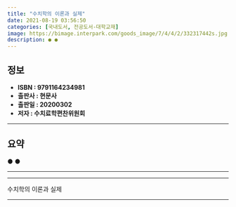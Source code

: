 ```yaml
---
title: "수치학의 이론과 실제"
date: 2021-08-19 03:56:50
categories: [국내도서, 전공도서-대학교재]
image: https://bimage.interpark.com/goods_image/7/4/4/2/332317442s.jpg
description: ● ●
---
```


## **정보**

- **ISBN : 9791164234981**
- **출판사 : 현문사**
- **출판일 : 20200302**
- **저자 : 수치료학편찬위원회**

------



## **요약**

●  ●  

------



------


수치학의 이론과 실제 

------


